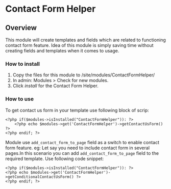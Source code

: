 # Contact Form Helper #

## Overview ##

This module will create templates and fields which are related to functioning contact form feature. Idea of this module is simply saving time without creating fields and templates when it comes to usage.

### How to install ###

1. Copy the files for this module to /site/modules/ContactFormHelper/
2. In admin: Modules > Check for new modules. 
3. Click *install* for the Contact Form Helper. 

### How to use ###
	
To get contact us form in your template use following block of scrip:
````````
<?php if($modules->isInstalled("ContactFormHelper")): ?>
	<?php echo $modules->get('ContactFormHelper')->getContactUsForm() ?>
<?php endif; ?>
`````````

Module use `add_contact_form_to_page` field as a switch to enable contact form feature. eg: Let say you need to include contact form in several pages.In this scenario you can add `add_contact_form_to_page` field to the required template. Use following code snippet:
`````````
<?php if($modules->isInstalled("ContactFormHelper")): ?>
<?php echo $modules->get('ContactFormHelper')->getConditionalContactUsForm() ?>
<?php endif; ?>
`````````







